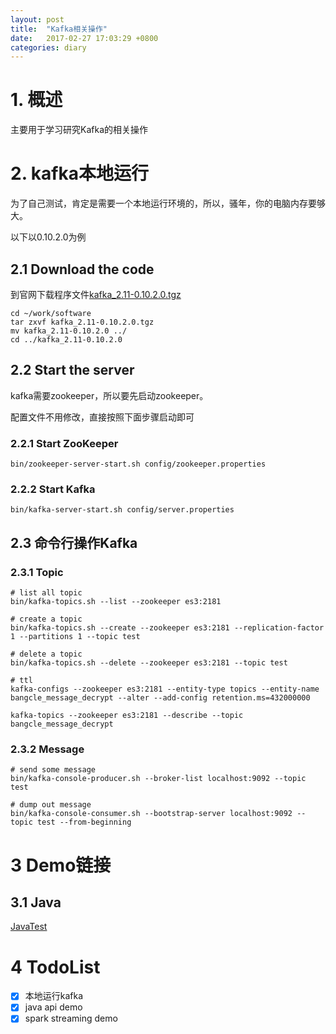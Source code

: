 ```yaml
---
layout: post
title:  "Kafka相关操作"
date:   2017-02-27 17:03:29 +0800
categories: diary
---
```


# 1. 概述
主要用于学习研究Kafka的相关操作

# 2. kafka本地运行
为了自己测试，肯定是需要一个本地运行环境的，所以，骚年，你的电脑内存要够大。

以下以0.10.2.0为例
## 2.1 Download the code
到官网下载程序文件[kafka_2.11-0.10.2.0.tgz](https://www.apache.org/dyn/closer.cgi?path=/kafka/0.10.2.0/kafka_2.11-0.10.2.0.tgz)

```shell
cd ~/work/software
tar zxvf kafka_2.11-0.10.2.0.tgz
mv kafka_2.11-0.10.2.0 ../
cd ../kafka_2.11-0.10.2.0
```

## 2.2 Start the server
kafka需要zookeeper，所以要先启动zookeeper。

配置文件不用修改，直接按照下面步骤启动即可

### 2.2.1 Start ZooKeeper
```shell
bin/zookeeper-server-start.sh config/zookeeper.properties
```

### 2.2.2 Start Kafka
```shell
bin/kafka-server-start.sh config/server.properties
```

## 2.3 命令行操作Kafka
### 2.3.1 Topic
```shell
# list all topic
bin/kafka-topics.sh --list --zookeeper es3:2181

# create a topic
bin/kafka-topics.sh --create --zookeeper es3:2181 --replication-factor 1 --partitions 1 --topic test

# delete a topic
bin/kafka-topics.sh --delete --zookeeper es3:2181 --topic test

# ttl
kafka-configs --zookeeper es3:2181 --entity-type topics --entity-name bangcle_message_decrypt --alter --add-config retention.ms=432000000

kafka-topics --zookeeper es3:2181 --describe --topic bangcle_message_decrypt
```
### 2.3.2 Message
```shell
# send some message
bin/kafka-console-producer.sh --broker-list localhost:9092 --topic test

# dump out message
bin/kafka-console-consumer.sh --bootstrap-server localhost:9092 --topic test --from-beginning
```

# 3 Demo链接
## 3.1 Java
[JavaTest](https://github.com/zgj0315/javaTest)

# 4 TodoList
- [x] 本地运行kafka
- [x] java api demo
- [x] spark streaming demo